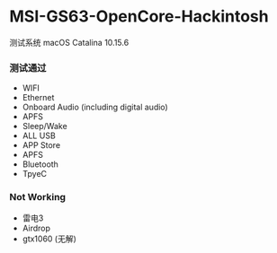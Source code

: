 # MSI-GS63-OpenCore-Hackintosh

测试系统 macOS Catalina 10.15.6

### 测试通过

- WIFI
- Ethernet
- Onboard Audio (including digital audio)
- APFS
- Sleep/Wake
- ALL USB
- APP Store
- APFS
- Bluetooth
- TpyeC

### Not Working

- 雷电3
- Airdrop
- gtx1060 (无解)
